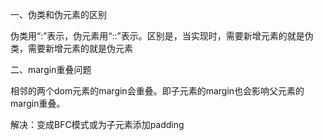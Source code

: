 一、伪类和伪元素的区别

伪类用“:”表示，伪元素用“::”表示。区别是，当实现时，需要新增元素的就是伪类，需要新增元素的就是伪元素

二、margin重叠问题

相邻的两个dom元素的margin会重叠。即子元素的margin也会影响父元素的margin重叠。

解决：变成BFC模式或为子元素添加padding
